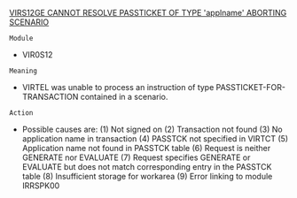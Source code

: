 [VIRS12GE CANNOT RESOLVE PASSTICKET OF TYPE 'applname' ABORTING SCENARIO](https://virtel.readthedocs.io/en/latest/manuals/virtel/Virtel459MG/messages.html?highlight=VIRS12GE#VIRS12GE)

`Module`
- VIR0S12

`Meaning`
- VIRTEL was unable to process an instruction of type PASSTICKET-FOR-TRANSACTION contained in a scenario.

`Action`
- Possible causes are: (1) Not signed on (2) Transaction not found (3) No application name in transaction (4) PASSTCK not specified in VIRTCT (5) Application name not found in PASSTCK table (6) Request is neither GENERATE nor EVALUATE (7) Request specifies GENERATE or EVALUATE but does not match corresponding entry in the PASSTCK table (8) Insufficient storage for workarea (9) Error linking to module IRRSPK00
